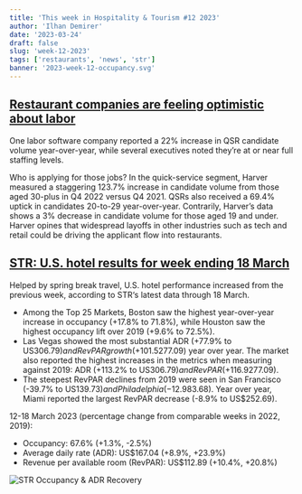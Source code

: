 ```yaml
---
title: 'This week in Hospitality & Tourism #12 2023'
author: 'Ilhan Demirer'
date: '2023-03-24'
draft: false
slug: 'week-12-2023'
tags: ['restaurants', 'news', 'str']
banner: '2023-week-12-occupancy.svg'
---
```


## [Restaurant companies are feeling optimistic about labor](https://www.nrn.com/quick-service/restaurant-companies-are-feeling-optimistic-about-labor)

One labor software company reported a 22% increase in QSR candidate volume year-over-year, while several executives noted they’re at or near full staffing levels.

Who is applying for those jobs? In the quick-service segment, Harver measured a staggering 123.7% increase in candidate volume from those aged 30-plus in Q4 2022 versus Q4 2021. QSRs also received a 69.4% uptick in candidates 20-to-29 year-over-year. Contrarily, Harver’s data shows a 3% decrease in candidate volume for those aged 19 and under. Harver opines that widespread layoffs in other industries such as tech and retail could be driving the applicant flow into restaurants.

## [STR: U.S. hotel results for week ending 18 March](https://str.com/press-release/str-us-hotel-results-week-ending-18-march)

Helped by spring break travel, U.S. hotel performance increased from the previous week, according to STR‘s latest data through 18 March.

- Among the Top 25 Markets, Boston saw the highest year-over-year increase in occupancy (+17.8% to 71.8%), while Houston saw the highest occupancy lift over 2019 (+9.6% to 72.5%).
- Las Vegas showed the most substantial ADR (+77.9% to US$306.79) and RevPAR growth (+101.5% to US$277.09) year over year. The market also reported the highest increases in the metrics when measuring against 2019: ADR (+113.2% to US$306.79) and RevPAR (+116.9% to US$277.09).
- The steepest RevPAR declines from 2019 were seen in San Francisco (-39.7% to US$139.73) and Philadelphia (-12.9% to US$83.68). Year over year, Miami reported the largest RevPAR decrease (-8.9% to US$252.69).

12-18 March 2023 (percentage change from comparable weeks in 2022, 2019):

- Occupancy: 67.6% (+1.3%, -2.5%)
- Average daily rate (ADR): US$167.04 (+8.9%, +23.9%)
- Revenue per available room (RevPAR): US$112.89 (+10.4%, +20.8%)

![STR Occupancy & ADR Recovery](/images/blogimages/2023-week-12-occupancy.svg)
